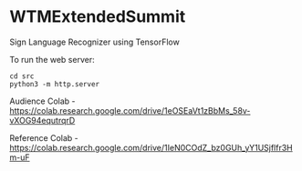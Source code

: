 # WTMExtendedSummit

Sign Language Recognizer using TensorFlow

To run the web server: 
```
cd src
python3 -m http.server
``` 

Audience Colab - https://colab.research.google.com/drive/1eOSEaVt1zBbMs_58v-vXOG94equtrqrD 

Reference Colab - https://colab.research.google.com/drive/1IeN0COdZ_bz0GUh_yY1USjflfr3Hm-uF 

